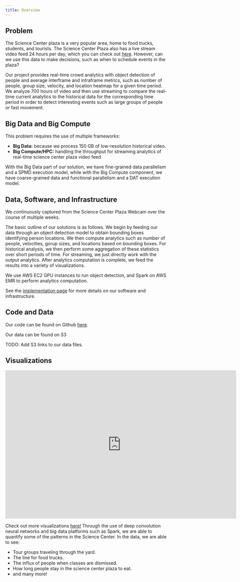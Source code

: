 ```yaml
---
title: Overview
---
```


## Problem

The Science Center plaza is a very popular area, home to food trucks, students,
and tourists. The Science Center Plaza also has a live stream video feed 24 
hours per day, which you can check out
[here](https://commonspaces.harvard.edu/plaza-webcam).
However, can we use this data to make decisions, such as when to schedule
events in the plaza?

Our project provides real-time crowd analytics with object detection of people
and average interframe and intraframe metrics, such as number of people, group
size, velocity, and location heatmap for a given time period.
We analyze 700 hours of video and then use streaming to compare the real-time
current analytics to the historical data for the corresponding time period in
order to detect interesting events such as large groups of people or fast
movement.

## Big Data and Big Compute

This problem requires the use of multiple frameworks:

* __Big Data:__ because we process 150 GB of low-resolution historical video.
* __Big Compute/HPC:__ handling the throughput for streaming analytics of real-time science
center plaza video feed

With the Big Data part of our solution, we have fine-grained data parallelism and a SPMD execution model,
while with the Big Compute component, we have coarse-grained data and functional parallelism and a DAT
execution model.

## Data, Software, and Infrastructure

We continuously captured from the Science Center Plaza Webcam over the course of multiple weeks.

The basic outline of our solutions is as follows. We begin by feeding our data through an object detection
model to obtain bounding boxes identifying person locations. We then compute analytics such as number of
people, velocities, gorup sizes, and locations based on bounding boxes. For historical analysis, we then
perform some aggregation of these statistics over short periods of time. For streaming, we just directly work
with the output analytics. After analytics computation is complete, we feed the results into a variety of visualizations.

We use AWS EC2 GPU instances to run object detection, and Spark on AWS EMR to perform analytics computation.

See the [implementation page](implementation.html) for more details on our software and infrastructure.


## Code and Data

Our code can be found on Github
[here](http://www.github.com/stephenslater/crowd-dynamics).

Our data can be found on S3

TODO: Add S3 links to our data files.

## Visualizations

<!-- <div style="width:100%; background-color:red; height: 308px"> -->

<iframe src="https://giphy.com/embed/cms6JM0agpP9HfWIEy" width="720" height="462" frameBorder="0" class="giphy-embed" style="display: block; margin-left: auto; margin-right: auto;width: 720px" allowFullScreen></iframe>

<!-- </div> -->

Check out more visualizations [here!](visualizations.html)
Through the use of deep convolution neural networks and big data platforms
such as Spark, we are able to quantify some of the patterns in the Science
Center.
In the data, we are able to see:

<ul>
    <li>Tour groups traveling through the yard.</li>
    <li>The line for food trucks.</li>
    <li>The influx of people when classes are dismissed.</li>
    <li>How long people stay in the science center plaza to eat.</li>
    <li>and many more!</li>
</ul>
